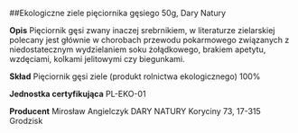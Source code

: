 ##Ekologiczne ziele pięciornika gęsiego 50g, Dary Natury

**Opis** Pięciornik gęsi zwany inaczej srebrnikiem, w literaturze zielarskiej polecany jest głównie w chorobach przewodu pokarmowego związanych z niedostatecznym wydzielaniem soku żołądkowego, brakiem apetytu, wzdęciami, kolkami jelitowymi czy biegunkami. 

**Skład** Pięciornik gęsi ziele (produkt rolnictwa ekologicznego) 100%

**Jednostka certyfikująca** PL-EKO-01

**Producent** Mirosław Angielczyk DARY NATURY
Koryciny 73, 17-315 Grodzisk